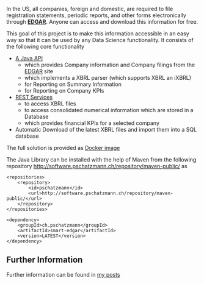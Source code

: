 In the US, all companies, foreign and domestic, are required to file registration statements, periodic reports, and other forms electronically through <a href="https://www.sec.gov/edgar.shtml"><strong>EDGAR</strong></a>. Anyone can access and download this information for free.

This goal of this project is to make this information accessible in an easy way so that it can be used by any Data Science functionality. It consists of the following core functionality

- [A Java API](https://pschatzmann.ch/edgar/docs/overview-summary.html) 
   - which provides Company information and Company filings from the [EDGAR](https://www.sec.gov/edgar.shtml) site
   - which implements a XBRL parser (which supports XBRL an iXBRL)
   - for Reporting on Summary Information
   - for Reporting on Company KPIs
- [REST Services](https://www.pschatzmann.ch/edgar/index.html) 
  - to access XBRL files
  - to access consolidated numerical information which are stored in a Database
  - which provides financial KPIs for a selected company 
- Automatic Download of the latest XBRL files and import them into a SQL database

The full solution is provided as [Docker image](https://hub.docker.com/r/pschatzmann/smart-edgar/") 

The Java Library can be installed with the help of Maven from the following repository http://software.pschatzmann.ch/repository/maven-public/ as 

	<repositories>
		<repository>
			<id>pschatzmann</id>
			<url>http://software.pschatzmann.ch/repository/maven-public/</url>
		</repository>
	</repositories>

	<dependency>
		<groupId>ch.pschatzmann</groupId>
		<artifactId>smart-edgar</artifactId>
		<version>LATEST</version>
	</dependency>


## Further Information
Further information can be found in <a href="https://www.pschatzmann.ch/home/category/edgar/">my posts</a>
